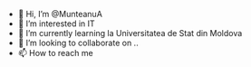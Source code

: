 - 👋 Hi, I’m @MunteanuA
- 👀 I’m interested in  IT 
- 🌱 I’m currently learning  la  Universitatea de Stat din Moldova
- 💞️ I’m looking to collaborate on ..
- 📫 How to reach me  

<!---
MunteanuA/MunteanuA is a ✨ special ✨ repository because its `README.md` (this file) appears on your GitHub profile.
You can click the Preview link to take a look at your changes.
--->
